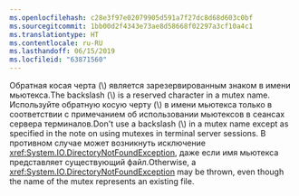 ```yaml
---
ms.openlocfilehash: c28e3f97e02079905d591a7f27dc8d68d603c0bf
ms.sourcegitcommit: 1bb00d2f4343e73ae8d58668f02297a3cf10a4c1
ms.translationtype: HT
ms.contentlocale: ru-RU
ms.lasthandoff: 06/15/2019
ms.locfileid: "63871560"
---
```

<span data-ttu-id="9e236-101">Обратная косая черта (\\) является зарезервированным знаком в имени мьютекса.</span><span class="sxs-lookup"><span data-stu-id="9e236-101">The backslash (\\) is a reserved character in a mutex name.</span></span> <span data-ttu-id="9e236-102">Используйте обратную косую черту (\\) в имени мьютекса только в соответствии с примечанием об использовании мьютексов в сеансах сервера терминалов.</span><span class="sxs-lookup"><span data-stu-id="9e236-102">Don't use a backslash (\\) in a mutex name except as specified in the note on using mutexes in terminal server sessions.</span></span> <span data-ttu-id="9e236-103">В противном случае может возникнуть исключение <xref:System.IO.DirectoryNotFoundException>, даже если имя мьютекса представляет существующий файл.</span><span class="sxs-lookup"><span data-stu-id="9e236-103">Otherwise, a <xref:System.IO.DirectoryNotFoundException> may be thrown, even though the name of the mutex represents an existing file.</span></span>
